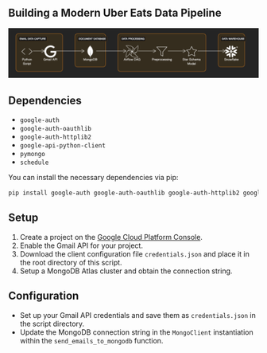 ## Building a Modern Uber Eats Data Pipeline

![Architecture](img/dg.png)


## Dependencies

- `google-auth`
- `google-auth-oauthlib`
- `google-auth-httplib2`
- `google-api-python-client`
- `pymongo`
- `schedule`

You can install the necessary dependencies via pip:

```bash
pip install google-auth google-auth-oauthlib google-auth-httplib2 google-api-python-client pymongo schedule
```
## Setup

1. Create a project on the [Google Cloud Platform Console](https://console.cloud.google.com/).
2. Enable the Gmail API for your project.
3. Download the client configuration file `credentials.json` and place it in the root directory of this script.
4. Setup a MongoDB Atlas cluster and obtain the connection string.

## Configuration

- Set up your Gmail API credentials and save them as `credentials.json` in the script directory.
- Update the MongoDB connection string in the `MongoClient` instantiation within the `send_emails_to_mongodb` function.

